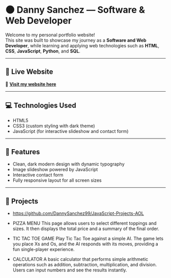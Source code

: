 # 🌑 Danny Sanchez — Software & Web Developer

Welcome to my personal portfolio website!  
This site was built to showcase my journey as a **Software and Web Developer**, while learning and applying web technologies such as **HTML**, **CSS**, **JavaScript**, **Python**, and **SQL**.

---

## 🚀 Live Website
🔗 **[Visit my website here](https://DannySanchez99.github.io)**

---

## 💻 Technologies Used
- HTML5  
- CSS3 (custom styling with dark theme)  
- JavaScript (for interactive slideshow and contact form)

---

## 🧩 Features
- Clean, dark modern design with dynamic typography  
- Image slideshow powered by JavaScript  
- Interactive contact form  
- Fully responsive layout for all screen sizes

---

## 📂 Projects

- https://github.com/DannySanchez99/JavaScript-Projects-AOL

- PIZZA MENU
  This page allows users to select different toppings and sizes. It then displays the total price and a summary of the final order.
  
- TIC TAC TOE GAME
  Play Tic Tac Toe against a simple AI. The game lets you place Xs and Os, and the AI responds with its moves, providing a fun single-player experience.

- CALCULATOR
  A basic calculator that performs simple arithmetic operations such as addition, subtraction, multiplication, and division. Users can input numbers and see the results instantly.
